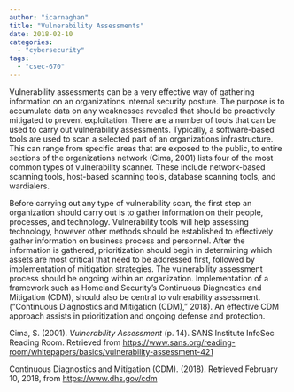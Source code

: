 ```yaml
---
author: "icarnaghan"
title: "Vulnerability Assessments"
date: 2018-02-10
categories: 
  - "cybersecurity"
tags: 
  - "csec-670"
---
```


Vulnerability assessments can be a very effective way of gathering information on an organizations internal security posture. The purpose is to accumulate data on any weaknesses revealed that should be proactively mitigated to prevent exploitation. There are a number of tools that can be used to carry out vulnerability assessments. Typically, a software-based tools are used to scan a selected part of an organizations infrastructure. This can range from specific areas that are exposed to the public, to entire sections of the organizations network (Cima, 2001) lists four of the most common types of vulnerability scanner. These include network-based scanning tools, host-based scanning tools, database scanning tools, and wardialers.

Before carrying out any type of vulnerability scan, the first step an organization should carry out is to gather information on their people, processes, and technology. Vulnerability tools will help assessing technology, however other methods should be established to effectively gather information on business process and personnel. After the information is gathered, prioritization should begin in determining which assets are most critical that need to be addressed first, followed by implementation of mitigation strategies. The vulnerability assessment process should be ongoing within an organization. Implementation of a framework such as Homeland Security’s Continuous Diagnostics and Mitigation (CDM), should also be central to vulnerability assessment. (“Continuous Diagnostics and Mitigation (CDM),” 2018). An effective CDM approach assists in prioritization and ongoing defense and protection.

Cima, S. (2001). _Vulnerability Assessment_ (p. 14). SANS Institute InfoSec Reading Room. Retrieved from https://www.sans.org/reading-room/whitepapers/basics/vulnerability-assessment-421

Continuous Diagnostics and Mitigation (CDM). (2018). Retrieved February 10, 2018, from https://www.dhs.gov/cdm

